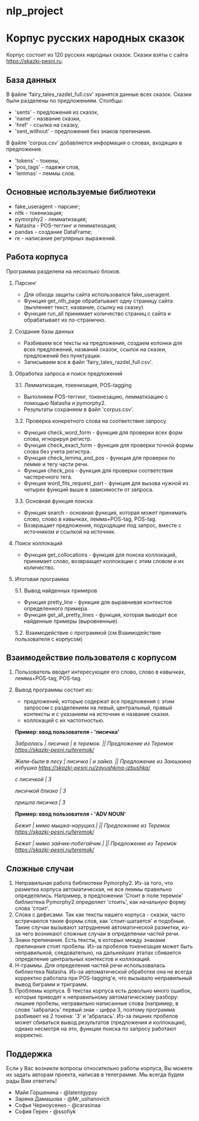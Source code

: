 # nlp_project

# Корпус русских народных сказок
Корпус состоит из 120 русских народных сказок. Сказки взяты с сайта https://skazki-pesni.ru.

## База данных
В файле 'fairy_tales_razdel_full.csv' хранятся данные всех сказок. Сказки были разделены по предложениям. Столбцы: 
- 'sents' - предложения из сказок,
- 'name' - название сказки,
- 'href' - ссылка на сказку,
- 'sent_without' - предложения без знаков препинания.

В файле 'corpus.csv' добавляется информация о словах, входящих в предложение.
- 'tokens' - токены,
- 'pos_tags' - падежи слов,
- 'lemmas' - леммы слов.
  
## Основные используемые библиотеки 
- fake_useragent - парсинг;
- nltk - токенизация;
- pymorphy2 - лемматизация;
- Natasha - POS-теггинг и лемматизация;
- pandas - создание DataFrame;
- re - написание регулярных выражений.

## Работа корпуса

Программа разделена на несколько блоков.
1. Парсинг
   - Для обхода защиты сайта использовался fake_useragent.
   - Функция get_nth_page обрабатывает одну страницу сайта (вычленяет текст, название, ссылку на сказку)
   - Функция run_all принимает количество страниц с сайта и обрабатывает их по-странично.
  
2. Создание базы данных
   - Разбиваем все тексты на предложения, создаем колонки для всех предложений, названий сказок, ссылок на сказки, предложений без пунктуации.
   - Записываем все в файл 'fairy_tales_razdel_full.csv'.
     
3. Обработка запроса и поиск предложений

   3.1. Лемматизация, токенизация, POS-tagging
   - Выполняем POS-теггинг, токенезацию, лемматизацию с помощью Natasha и pymorphy2.
   - Результаты сохраняем в файл 'corpus.csv'.
   
   3.2. Проверка конкретного слова на соответствие запросу
   - Функция check_word_form - функция для проверки всех форм слова, игнорируя регистр.
   - Функция check_exact_form - функция для проверки точной формы слова без учета регистра.
   - Функция check_lemma_and_pos - функция для проверки по лемме и тегу части речи.
   - Функция check_pos - функция для проверки соответствия частеречного тега.
   - Функция word_fits_request_part - функция для вызова нужной из четырех функций выше в зависимости от запроса.

   3.3. Основная функция поиска
   - Функция search - основная функция, которая может принимать слово, слово в кавычках, лемма+POS-tag, POS-tag.
   - Возвращает предложения, подходящие под запрос, вместе с источником и ссылкой на источник.

4. Поиск коллокаций
   - Функция get_collocations - функция для поиска коллокаций, принимает слово, возвраащет коллокации с этим словом и их количество.
  
5. Итоговая программа

   5.1. Вывод найденных примеров
   - Функция pretty_line - функция для выравнивая контекстов определенного примера.
   - Функция get_all_pretty_lines - функция, которая выводит все найденные примеры (выровненные).
     
   5.2. Взаимодействие с программой (см.Взаимодействие пользователя с корпусом)
      

## Взаимодействие пользователя с корпусом

1. Пользователь вводит интересующее его слово, слово в кавычках, лемма+POS-tag, POS-tag.
2. Вывод программы состоит из:
   * предложений, которые содержат все предложения с этим запросом с разделением на левый, центральный, правый контексты и с указанием на источник и название сказки.
   * коллокаций с их частотностью.

   __Пример: ввод пользователя - 'лисичка'__

     *Забралась | лисичка   | в теремок. || Предложение из Теремок https://skazki-pesni.ru/teremok/*
     
     *Жили-были в лесу | лисичка   | и зайка. || Предложение из Заюшкина избушка https://skazki-pesni.ru/zayushkina-izbushka/*

     
     *с лисичкой | 3*
     
     *лисичкой близко | 3*
     
     *пришла лисичка | 3*

   __Пример: ввод пользователя - 'ADV NOUN'__

     *Бежит | мимо мышка-норушка.| || Предложение из Теремок https://skazki-pesni.ru/teremok/*

     *Бежит | мимо зайчик-побегайчик.| || Предложение из Теремок https://skazki-pesni.ru/teremok/*
   
## Сложные случаи
1. Неправильная работа библиотеки Pymorphy2. Из-за того, что разметка корпуса автоматическая, не все леммы правильно определялись. Например, в предложении 'Стоит в поле теремок' библиотека Pymorphy2 определяет 'стоить', как начальную форму слова 'стоит'.
2. Слова с дефисами. Так как тексты нашего корпуса - сказки, часто встречаются такие формы слов, как 'стоит-шатается' и подобные. Такие случаи вызывают затруднения автоматической разметки, из-за чего возникают сложные случаи в определении частей речи.
3. Знаки препинания. Есть тексты, в которых между знаками препинания стоят пробелы. Из-за пробелов токенезация может быть неправильной, следовательно, на дальнейших этапах сбивается определение центральных контекстов и коллокаций.
4. Н-граммы. Для определения частей речи использовалась библиотека Natasha. Из-за автоматической обработки она не всегда корректно работала при POS-tagging'е, что вызывало неправильный вывод биграмм и триграмм.
5. Проблемы корпуса. В текстах корпуса есть довольно много ошибок, которые приводят к неправильному автоматическому разбору: лишние пробелы, неправильно написанные слова (например, в слове 'забралась' первый знак - цифра 3, поэтому программа разбивает на 2 токена: '3' и 'абралаcь'.
   Из-за лишних пробелов может сбиваться вывод результатов (предложения и коллокации), однако несмотря на это, функции поиска по запросу работают корректно.

   
## Поддержка
Если у Вас возникли вопросы относительно работы корпуса, Вы можете их задать авторам проекта, написав в телеграмме. Мы всегда будем рады Вам ответить!

- Майя Горшенина - @latentgypsy
- Заряна Дамашова - @Mr_ushanovich
- Софья Черноусенко - @carasinaa
- София Герен - @ssofiyk


